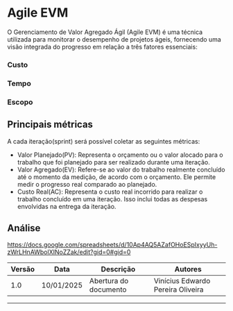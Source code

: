 # Agile EVM

O Gerenciamento de Valor Agregado Ágil (Agile EVM) é uma técnica utilizada para monitorar o desempenho de projetos ágeis, fornecendo uma visão integrada do progresso em relação a três fatores essenciais:

### Custo
### Tempo
### Escopo

## Principais métricas

A cada iteração(sprint) será possível coletar as seguintes métricas:

- Valor Planejado(PV): Representa o orçamento ou o valor alocado para o trabalho que foi planejado para ser realizado durante uma iteração.
- Valor Agregado(EV): Refere-se ao valor do trabalho realmente concluído até o momento da medição, de acordo com o orçamento. Ele permite medir o progresso real comparado ao planejado.
- Custo Real(AC): Representa o custo real incorrido para realizar o trabalho concluído em uma iteração. Isso inclui todas as despesas envolvidas na entrega da iteração.

## Análise
https://docs.google.com/spreadsheets/d/10Ap4AQ5AZafOHoESpIxyyUh-zWrLHnAWbolXINoZZak/edit?gid=0#gid=0


| Versão | Data       | Descrição | Autores |
| ------ | ---------- | --------- | ------- |
| 1.0    | 10/01/2025 | Abertura do documento | Vinícius Edwardo Pereira Oliveira |
---
